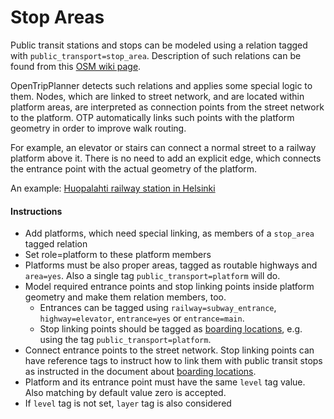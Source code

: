 # Stop Areas

Public transit stations and stops can be modeled using a relation tagged with `public_transport=stop_area`.
Description of such relations can be found from this [OSM wiki page](https://wiki.openstreetmap.org/wiki/Tag:public_transport%3Dstop_area).

OpenTripPlanner detects such relations and applies some special logic to them.
Nodes, which are linked to street network, and are located within platform areas, are interpreted as connection points
from the street network to the platform. OTP automatically links such points with the platform geometry in order to improve
walk routing.

For example, an elevator or stairs can connect a normal street to a railway platform above it. There is
no need to add an explicit edge, which connects the entrance point with the actual geometry of the platform.

An  example: [Huopalahti railway station in Helsinki](https://www.openstreetmap.org/relation/6815620)

#### Instructions

- Add platforms, which need special linking, as members of a `stop_area` tagged relation
- Set role=platform to these platform members
- Platforms must be also proper areas, tagged as routable highways and `area=yes`. Also a single tag `public_transport=platform` will do.
- Model required entrance points and stop linking points inside platform geometry and make them relation members, too.
  - Entrances can be tagged using `railway=subway_entrance`, `highway=elevator`, `entrance=yes` or `entrance=main`.
  - Stop linking points should be tagged as [boarding locations](BoardingLocations.md), e.g. using the tag `public_transport=platform`.
- Connect entrance points to the street network. Stop linking points can have reference tags to instruct how to link them with public transit stops as
instructed in the document about [boarding locations](BoardingLocations.md).
- Platform and its entrance point must have the same `level` tag value. Also matching by default value zero is accepted.
- If `level` tag is not set, `layer` tag is also considered


